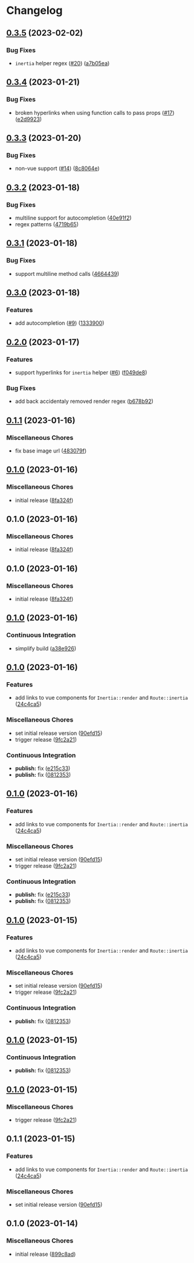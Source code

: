# Changelog

## [0.3.5](https://github.com/nhedger/vscode-inertia/compare/v0.3.4...v0.3.5) (2023-02-02)


### Bug Fixes

* `inertia` helper regex ([#20](https://github.com/nhedger/vscode-inertia/issues/20)) ([a7b05ea](https://github.com/nhedger/vscode-inertia/commit/a7b05ea3defb502276c384bcbc01eeb850eeebc8))

## [0.3.4](https://github.com/nhedger/vscode-inertia/compare/v0.3.3...v0.3.4) (2023-01-21)


### Bug Fixes

* broken hyperlinks when using function calls to pass props ([#17](https://github.com/nhedger/vscode-inertia/issues/17)) ([e2d9923](https://github.com/nhedger/vscode-inertia/commit/e2d9923aa4c32ce6c8155e77a973ce50b02aaba3))

## [0.3.3](https://github.com/nhedger/vscode-inertia/compare/v0.3.2...v0.3.3) (2023-01-20)


### Bug Fixes

* non-vue support ([#14](https://github.com/nhedger/vscode-inertia/issues/14)) ([8c8064e](https://github.com/nhedger/vscode-inertia/commit/8c8064eaffd80a631cffe6ed1ad5ceb80c25cf29))

## [0.3.2](https://github.com/nhedger/vscode-inertia/compare/v0.3.1...v0.3.2) (2023-01-18)


### Bug Fixes

* multiline support for autocompletion ([40e91f2](https://github.com/nhedger/vscode-inertia/commit/40e91f2fb2857d3f1382d1ee69591bd230403fc5))
* regex patterns ([4719b65](https://github.com/nhedger/vscode-inertia/commit/4719b65b808b72f42d5bcb457889565f8b6b2bef))

## [0.3.1](https://github.com/nhedger/vscode-inertia/compare/v0.3.0...v0.3.1) (2023-01-18)


### Bug Fixes

* support multiline method calls ([4664439](https://github.com/nhedger/vscode-inertia/commit/4664439eca3e3678af3de8f97597d75441784a0c))

## [0.3.0](https://github.com/nhedger/vscode-inertia/compare/v0.2.0...v0.3.0) (2023-01-18)


### Features

* add autocompletion ([#9](https://github.com/nhedger/vscode-inertia/issues/9)) ([1333900](https://github.com/nhedger/vscode-inertia/commit/13339002aebd5ab7ff019cc3748947aa2f3ea25d))

## [0.2.0](https://github.com/nhedger/vscode-inertia/compare/v0.1.1...v0.2.0) (2023-01-17)


### Features

* support hyperlinks for `inertia` helper ([#6](https://github.com/nhedger/vscode-inertia/issues/6)) ([f049de8](https://github.com/nhedger/vscode-inertia/commit/f049de8d9614bca2f9b33866c635d203507edac9))


### Bug Fixes

* add back accidentaly removed render regex ([b678b92](https://github.com/nhedger/vscode-inertia/commit/b678b92d8cd46c657347c37945014227a1107809))

## [0.1.1](https://github.com/nhedger/vscode-inertia/compare/v0.1.0...v0.1.1) (2023-01-16)


### Miscellaneous Chores

* fix base image url ([483079f](https://github.com/nhedger/vscode-inertia/commit/483079f2f8a353813573544a6c09d07f36fb3964))

## [0.1.0](https://github.com/nhedger/vscode-inertia/compare/v0.1.0...v0.1.0) (2023-01-16)


### Miscellaneous Chores

* initial release ([8fa324f](https://github.com/nhedger/vscode-inertia/commit/8fa324f3d375c8f9b99071cec901f3af0a2cdb20))

## 0.1.0 (2023-01-16)


### Miscellaneous Chores

* initial release ([8fa324f](https://github.com/nhedger/vscode-inertia/commit/8fa324f3d375c8f9b99071cec901f3af0a2cdb20))

## 0.1.0 (2023-01-16)


### Miscellaneous Chores

* initial release ([8fa324f](https://github.com/nhedger/vscode-inertia/commit/8fa324f3d375c8f9b99071cec901f3af0a2cdb20))

## [0.1.0](https://github.com/nhedger/vscode-inertia/compare/v0.1.0...v0.1.0) (2023-01-16)


### Continuous Integration

* simplify build ([a38e926](https://github.com/nhedger/vscode-inertia/commit/a38e926206b536d916479e2adf56b160d8f39b62))

## [0.1.0](https://github.com/nhedger/vscode-inertia/compare/v0.1.0...v0.1.0) (2023-01-16)


### Features

* add links to vue components for `Inertia::render` and `Route::inertia` ([24c4ca5](https://github.com/nhedger/vscode-inertia/commit/24c4ca5744a34d64a4ad3ea2dd9a8e66e76e4fd6))


### Miscellaneous Chores

* set initial release version ([90efd15](https://github.com/nhedger/vscode-inertia/commit/90efd15d9e181420b9fd6ba6657e7f7b62d616d1))
* trigger release ([9fc2a21](https://github.com/nhedger/vscode-inertia/commit/9fc2a21cba8ddbb472a9ad5c74d0911db21ea04f))


### Continuous Integration

* **publish:** fix ([e215c33](https://github.com/nhedger/vscode-inertia/commit/e215c331140698d9238670843e1a66d68a3bfb07))
* **publish:** fix ([0812353](https://github.com/nhedger/vscode-inertia/commit/0812353b9ae69c5ccbc501ae3e206444b761cd77))

## [0.1.0](https://github.com/nhedger/vscode-inertia/compare/v0.1.0...v0.1.0) (2023-01-16)


### Features

* add links to vue components for `Inertia::render` and `Route::inertia` ([24c4ca5](https://github.com/nhedger/vscode-inertia/commit/24c4ca5744a34d64a4ad3ea2dd9a8e66e76e4fd6))


### Miscellaneous Chores

* set initial release version ([90efd15](https://github.com/nhedger/vscode-inertia/commit/90efd15d9e181420b9fd6ba6657e7f7b62d616d1))
* trigger release ([9fc2a21](https://github.com/nhedger/vscode-inertia/commit/9fc2a21cba8ddbb472a9ad5c74d0911db21ea04f))


### Continuous Integration

* **publish:** fix ([e215c33](https://github.com/nhedger/vscode-inertia/commit/e215c331140698d9238670843e1a66d68a3bfb07))
* **publish:** fix ([0812353](https://github.com/nhedger/vscode-inertia/commit/0812353b9ae69c5ccbc501ae3e206444b761cd77))

## [0.1.0](https://github.com/nhedger/vscode-inertia/compare/v0.1.0...v0.1.0) (2023-01-15)


### Features

* add links to vue components for `Inertia::render` and `Route::inertia` ([24c4ca5](https://github.com/nhedger/vscode-inertia/commit/24c4ca5744a34d64a4ad3ea2dd9a8e66e76e4fd6))


### Miscellaneous Chores

* set initial release version ([90efd15](https://github.com/nhedger/vscode-inertia/commit/90efd15d9e181420b9fd6ba6657e7f7b62d616d1))
* trigger release ([9fc2a21](https://github.com/nhedger/vscode-inertia/commit/9fc2a21cba8ddbb472a9ad5c74d0911db21ea04f))


### Continuous Integration

* **publish:** fix ([0812353](https://github.com/nhedger/vscode-inertia/commit/0812353b9ae69c5ccbc501ae3e206444b761cd77))

## [0.1.0](https://github.com/nhedger/vscode-inertia/compare/v0.1.0...v0.1.0) (2023-01-15)


### Continuous Integration

* **publish:** fix ([0812353](https://github.com/nhedger/vscode-inertia/commit/0812353b9ae69c5ccbc501ae3e206444b761cd77))

## [0.1.0](https://github.com/nhedger/vscode-inertia/compare/v0.1.1...v0.1.0) (2023-01-15)


### Miscellaneous Chores

* trigger release ([9fc2a21](https://github.com/nhedger/vscode-inertia/commit/9fc2a21cba8ddbb472a9ad5c74d0911db21ea04f))

## 0.1.1 (2023-01-15)


### Features

* add links to vue components for `Inertia::render` and `Route::inertia` ([24c4ca5](https://github.com/nhedger/vscode-inertia/commit/24c4ca5744a34d64a4ad3ea2dd9a8e66e76e4fd6))


### Miscellaneous Chores

* set initial release version ([90efd15](https://github.com/nhedger/vscode-inertia/commit/90efd15d9e181420b9fd6ba6657e7f7b62d616d1))

## 0.1.0 (2023-01-14)


### Miscellaneous Chores

* initial release ([899c8ad](https://github.com/nhedger/vscode-extension-template/commit/899c8ad7bc7807ae7415df792ae043ee65f37e9f))
